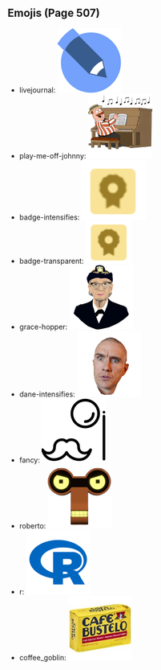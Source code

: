 
## Emojis (Page 507)

* livejournal: ![livejournal](output/livejournal.png)
* play-me-off-johnny: ![play-me-off-johnny](output/play-me-off-johnny.gif)
* badge-intensifies: ![badge-intensifies](output/badge-intensifies.gif)
* badge-transparent: ![badge-transparent](output/badge-transparent.png)
* grace-hopper: ![grace-hopper](output/grace-hopper.png)
* dane-intensifies: ![dane-intensifies](output/dane-intensifies.gif)
* fancy: ![fancy](output/fancy.png)
* roberto: ![roberto](output/roberto.png)
* r: ![r](output/r.png)
* coffee_goblin: ![coffee_goblin](output/coffee_goblin.jpg)

